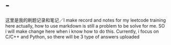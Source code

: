 # -
这里是我的刷题记录和笔记／I make record and notes for my leetcode training here
actually, how to use markdown is still a problem to be solve for me. SO i will make change here when i know how to do this.
Currently, i focus on C/C++ and Python, so there will be 3 type of answers uploaded 

